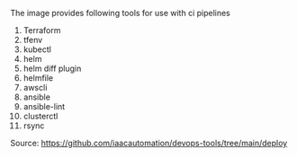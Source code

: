 The image provides following tools for use with ci pipelines
1. Terraform
1. tfenv
1. kubectl
1. helm
1. helm diff plugin
1. helmfile
1. awscli
1. ansible
1. ansible-lint
1. clusterctl
1. rsync

Source: https://github.com/iaacautomation/devops-tools/tree/main/deploy
